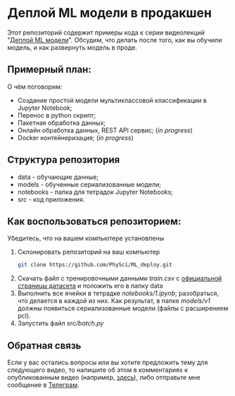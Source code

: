 # Деплой ML модели в продакшен

Этот репозиторий содержит примеры кода к серии видеолекций "[Деплой ML модели](https://www.youtube.com/playlist?list=PL-aDfJxlxktwqi4AfMXNlXncFsKEZdL-L)".
Обсудим, что делать после того, как вы обучили модель, и как развернуть модель в проде.

## Примерный план:
О чём поговорим:
- Создание простой модели мультиклассовой классификации в Jupyter Notebook;
- Перенос в python скрипт;
- Пакетная обработка данных;
- Онлайн обработка данных, REST API сервис; (_in progress_)
- Docker контейнеризация; (_in progress_)

## Структура репозитория

- data - обучающие данные;
- models - обученные сериализованные модели;
- notebooks - папка для тетрадок Jupyter Notebooks;
- src - код приложения.

## Как воспользоваться репозиторием:
Убедитесь, что на вашем компьютере установлены 

1. Склонировать репозиторий на ваш компьютер
    ```bash
    git clone https://github.com/PhySci/ML_deploy.git
    ```
2. Скачать файл с тренировочными данными _train.csv_ с [официальной страницы датасета](https://www.kaggle.com/datasets/purumalgi/music-genre-classification/data) и положить его в папку data
3. Выполнить все ячейки в тетрадке _notebooks/1.ipynb_; разобраться, что делается в каждой из них. Как результат, в папке _models/v1_ должны появиться сериализованные модели (файлы с расширением pcl).
4. Запустить файл _src/batch.py_

## Обратная связь

Если у вас остались вопросы или вы хотите предложить тему для следующего видео, то напишите об этом в комментариях к опубликованным видео (например, [здесь](https://www.youtube.com/watch?v=RrNeE9dc_70)), либо отправьте мне сообщение в [Телеграм](https://t.me/x00dr).
